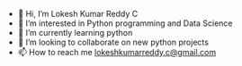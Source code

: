 - 👋 Hi, I’m Lokesh Kumar Reddy C
- 👀 I’m interested in Python programming and Data Science
- 🌱 I’m currently learning python
- 💞️ I’m looking to collaborate on new python projects
- 📫 How to reach me lokeshkumarreddy.c@gmail.com

<!---
Lokesh396/Lokesh396 is a ✨ special ✨ repository because its `README.md` (this file) appears on your GitHub profile.
You can click the Preview link to take a look at your changes.
--->
